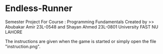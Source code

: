 # Endless-Runner
Semester Project For Course : Programming Fundamentals
Created by >> Abubakar Amir 23L-0548 and Shayan Ahmed 23L-0801 
University FAST NU LAHORE 


The instructions are given when the game is started or simply open the file "instruction.png".

